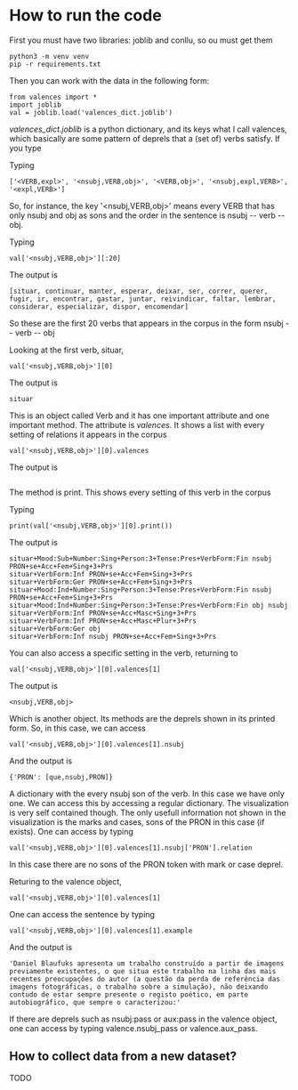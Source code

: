 # How to run the code

First you must have two libraries: joblib and conllu, so ou must get them

    python3 -m venv venv
    pip -r requirements.txt
	

Then you can work with the data in the following form:

```
from valences import *
import joblib
val = joblib.load('valences_dict.joblib')
```

*valences_dict.joblib* is a python dictionary, and its keys what I call valences, which basically are some pattern of deprels that a (set of) verbs satisfy. If you type

Typing

```list(val.keys())[:5]
['<VERB,expl>', '<nsubj,VERB,obj>', '<VERB,obj>', '<nsubj,expl,VERB>', '<expl,VERB>']
```

So, for instance, the key '<nsubj,VERB,obj>' means every VERB that has only nsubj and obj as sons and the order in the sentence is nsubj -- verb -- obj.

Typing

```
val['<nsubj,VERB,obj>'][:20]
```

The output is

```
[situar, continuar, manter, esperar, deixar, ser, correr, querer, fugir, ir, encontrar, gastar, juntar, reivindicar, faltar, lembrar, considerar, especializar, dispor, encomendar]
```

So these are the first 20 verbs that appears in the corpus in the form nsubj -- verb -- obj

Looking at the first verb, situar,

```
val['<nsubj,VERB,obj>'][0]
```

The output is

```
situar
```

This is an object called Verb and it has one important attribute and one important method. The attribute is *valences*. It shows a list with every setting of relations it appears in the corpus

```
val['<nsubj,VERB,obj>'][0].valences
```

The output is

```[<VERB,expl>, <nsubj,VERB,obj>, <VERB,obj>, <nsubj,expl,VERB>, <nsubj,expl,VERB>, <expl,VERB>, <nsubj,expl,VERB>, <expl,VERB>, <VERB,expl>, <nsubj,VERB,expl>, <VERB,expl>, <expl,VERB>]
```

The method is print. This shows every setting of this verb in the corpus


Typing

```
print(val['<nsubj,VERB,obj>'][0].print())
```

The output is

```
situar+Mood:Sub+Number:Sing+Person:3+Tense:Pres+VerbForm:Fin nsubj PRON+se+Acc+Fem+Sing+3+Prs
situar+VerbForm:Inf PRON+se+Acc+Fem+Sing+3+Prs
situar+VerbForm:Ger PRON+se+Acc+Fem+Sing+3+Prs
situar+Mood:Ind+Number:Sing+Person:3+Tense:Pres+VerbForm:Fin nsubj PRON+se+Acc+Fem+Sing+3+Prs
situar+Mood:Ind+Number:Sing+Person:3+Tense:Pres+VerbForm:Fin obj nsubj 
situar+VerbForm:Inf PRON+se+Acc+Masc+Sing+3+Prs
situar+VerbForm:Inf PRON+se+Acc+Masc+Plur+3+Prs
situar+VerbForm:Ger obj 
situar+VerbForm:Inf nsubj PRON+se+Acc+Fem+Sing+3+Prs
```

You can also access a specific setting in the verb, returning to

```
val['<nsubj,VERB,obj>'][0].valences[1]
```

The output is

```
<nsubj,VERB,obj>
```

Which is another object. Its methods are the deprels shown in its printed form. So, in this case, we can access 

```
val['<nsubj,VERB,obj>'][0].valences[1].nsubj
```

And the output is

```
{'PRON': [que,nsubj,PRON]}
```

A dictionary with the every nsubj son of the verb. In this case we have only one. We can access this by accessing a regular dictionary. The visualization is very self contained though. The only usefull information not shown in the visualization is the marks and cases, sons of the PRON in this case (if exists). One can access by typing


```
val['<nsubj,VERB,obj>'][0].valences[1].nsubj['PRON'].relation
```

In this case there are no sons of the PRON token with mark or case deprel.

Returing to the valence object, 

```
val['<nsubj,VERB,obj>'][0].valences[1]
```

One can access the sentence by typing

```
val['<nsubj,VERB,obj>'][0].valences[1].example
```

And the output is

```
'Daniel Blaufuks apresenta um trabalho construído a partir de imagens previamente existentes, o que situa este trabalho na linha das mais recentes preocupações do autor (a questão da perda de referência das imagens fotográficas, o trabalho sobre a simulação), não deixando contudo de estar sempre presente o registo poético, em parte autobiográfico, que sempre o caracterizou:'
```

If there are deprels such as nsubj:pass or aux:pass in the valence object, one can access by typing valence.nsubj_pass or valence.aux_pass. 

## How to collect data from a new dataset?

TODO
